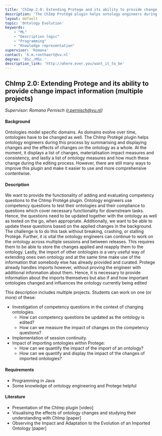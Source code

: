 ```yaml
---
title: 'ChImp 2.0: Extending Protege and its ability to provide change impact information (multiple projects)'
description: 'The ChImp Protégé plugin helps ontology engineers during this process by summarising and displaying changes and the effects of changes on the ontology as a whole. We have multiple possible projects with ChImp.'
layout: default
topic: 'Ontology Evolution'
keywords:
    - "ML"
    - "Description logic"
    - "Programming"
    - "Knowledge representation"
supervisor: 'Romana'
contact: 'h.m.roothaert@vu.nl'
degree: 'BSc./MSc.'
description_link: 'http://where.ever.you/want_it_to_be'
---
```


## ChImp 2.0: Extending Protege and its ability to provide change impact information (multiple projects)
*Supervisor: Romana Pernisch (r.pernisch@vu.nl)*

#### Background
Ontologies model specific domains. As domains evolve over time, ontologies have to be changed as well. The ChImp Protégé plugin helps ontology engineers during this process by summarising and displaying changes and the effects of changes on the ontology as a whole. At the moment, it displays a list of changes, materialisation impact measures and consistency, and lastly a list of ontology measures and how much these change during the editing process. However, there are still many ways to improve this plugin and make it easier to use and more comprehensive contentwise.

#### Description
We want to provide the functionality of adding and evaluating competency questions to the ChImp Protégé plugin. Ontology engineers use competency questions to test their ontologies and their compliance to questions which cover necessary functionality for downstream tasks. Hence, the questions need to be updated together with the ontology as well as tested on the go, when appropriate.
Additionally, we want to be able to update these questions based on the applied changes in the background. The challenge is to do this task without breaking, crashing, or stalling Protégé. 
Further, it is vital the ontology engineers can continue to work on the ontology across multiple sessions and between releases. This requires them to be able to store the changes applied and reapply them to the ontology. 
Lastly, the import of other ontologies is a very useful way of extending ones own ontology and at the same time make use of the information that somebody else has already provided and curated. Protege already handles imports however, without proving the engineer with additional information about them. Hence, it is necessary to provide information about the imports themselves but also if and how important ontologies changed and influences the ontology currently being edited

This description includes multiple projects. Students can work on one (or more) of these:
- Investigation of competency questions in the context of changing ontologies.
    - How can competency questions be updated as the ontology is edited?
    - How can we measure the impact of changes on the competency questions?
- Implementation of session continuity.
- Impact of importing ontologies within Protege:
    - How can we quantify the impact of the import of an ontology?
    - How can we quantify and display the impact of the changes of imported ontologies?

#### Requirements
- Programming in Java
- Some knowledge of ontology engineering and Protege helpful

#### Literature
- Presentation of the ChImp plugin [video]
- Visualising the effects of ontology changes and studying their understanding with ChImp [paper]
- Observing the Impact and Adaptation to the Evolution of an Imported Ontology [paper]

